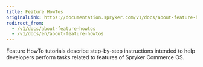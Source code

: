 ```yaml
---
title: Feature HowTos
originalLink: https://documentation.spryker.com/v1/docs/about-feature-howtos
redirect_from:
  - /v1/docs/about-feature-howtos
  - /v1/docs/en/about-feature-howtos
---
```


Feature HowTo tutorials describe step-by-step instructions intended to help developers perform tasks related to features of Spryker Commerce OS.

